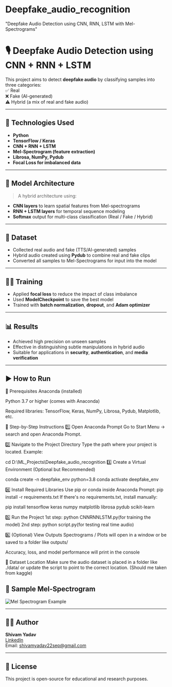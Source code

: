 # Deepfake_audio_recognition
"Deepfake Audio Detection using CNN, RNN, LSTM with Mel-Spectrograms"

# 🎙️ Deepfake Audio Detection using CNN + RNN + LSTM

This project aims to detect **deepfake audio** by classifying samples into three categories:  
✅ Real  
❌ Fake (AI-generated)  
⚠️ Hybrid (a mix of real and fake audio)

---

## 🔧 Technologies Used

- **Python**
- **TensorFlow / Keras**
- **CNN + RNN + LSTM**
- **Mel-Spectrogram (feature extraction)**
- **Librosa, NumPy, Pydub**
- **Focal Loss for imbalanced data**

---

## 🧠 Model Architecture

> A hybrid architecture using:
- **CNN layers** to learn spatial features from Mel-spectrograms
- **RNN + LSTM layers** for temporal sequence modeling
- **Softmax** output for multi-class classification (Real / Fake / Hybrid)

---

## 📁 Dataset

- Collected real audio and fake (TTS/AI-generated) samples
- Hybrid audio created using **Pydub** to combine real and fake clips
- Converted all samples to Mel-Spectrograms for input into the model

---

## 🏋️‍♂️ Training

- Applied **focal loss** to reduce the impact of class imbalance
- Used **ModelCheckpoint** to save the best model
- Trained with **batch normalization**, **dropout**, and **Adam optimizer**

---

## 📊 Results

- Achieved high precision on unseen samples
- Effective in distinguishing subtle manipulations in hybrid audio
- Suitable for applications in **security**, **authentication**, and **media verification**

---

## ▶️ How to Run

📌 Prerequisites
Anaconda (installed)

Python 3.7 or higher (comes with Anaconda)

Required libraries: TensorFlow, Keras, NumPy, Librosa, Pydub, Matplotlib, etc.

🚀 Step-by-Step Instructions
1️⃣ Open Anaconda Prompt
Go to Start Menu → search and open Anaconda Prompt.

2️⃣ Navigate to the Project Directory
Type the path where your project is located. Example:

cd D:\ML_Projects\Deepfake_audio_recognition
3️⃣ Create a Virtual Environment (Optional but Recommended)

conda create -n deepfake_env python=3.8
conda activate deepfake_env

4️⃣ Install Required Libraries
Use pip or conda inside Anaconda Prompt:
pip install -r requirements.txt
If there's no requirements.txt, install manually:

pip install tensorflow keras numpy matplotlib librosa pydub scikit-learn

5️⃣ Run the Project
1st step:
python CNNRNNLSTM.py(for training the model)
2nd step:
python script.py(for testing real time audio)

6️⃣ (Optional) View Outputs
Spectrograms / Plots will open in a window or be saved to a folder like outputs/

Accuracy, loss, and model performance will print in the console

📂 Dataset Location
Make sure the audio dataset is placed in a folder like ./data/ or update the script to point to the correct location.
(Should me taken from kaggle)



## 📸 Sample Mel-Spectrogram

![Mel Spectrogram Example](images/mel_spectrogram_sample.png)

---

## 👨‍💻 Author

**Shivam Yadav**  
[LinkedIn](https://www.linkedin.com/in/shivam-yadav-3238a5229)  
Email: shivamyadav22sep@gmail.com

---

## 📄 License

This project is open-source for educational and research purposes.



